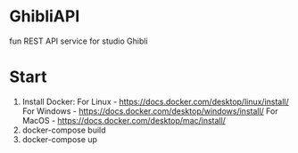 # GhibliAPI
fun REST API service for studio Ghibli

# Start

1. Install Docker:
For Linux - https://docs.docker.com/desktop/linux/install/
For Windows - https://docs.docker.com/desktop/windows/install/
For MacOS - https://docs.docker.com/desktop/mac/install/
2. docker-compose build
3. docker-compose up
